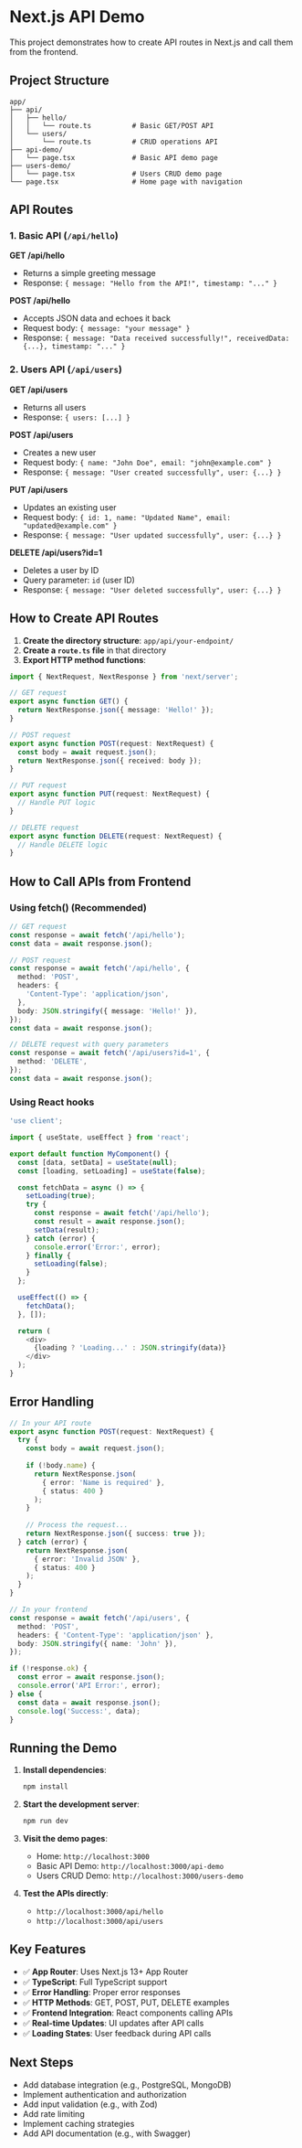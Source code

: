 # Next.js API Demo

This project demonstrates how to create API routes in Next.js and call them from the frontend.

## Project Structure

```
app/
├── api/
│   ├── hello/
│   │   └── route.ts          # Basic GET/POST API
│   └── users/
│       └── route.ts          # CRUD operations API
├── api-demo/
│   └── page.tsx              # Basic API demo page
├── users-demo/
│   └── page.tsx              # Users CRUD demo page
└── page.tsx                  # Home page with navigation
```

## API Routes

### 1. Basic API (`/api/hello`)

**GET /api/hello**
- Returns a simple greeting message
- Response: `{ message: "Hello from the API!", timestamp: "..." }`

**POST /api/hello**
- Accepts JSON data and echoes it back
- Request body: `{ message: "your message" }`
- Response: `{ message: "Data received successfully!", receivedData: {...}, timestamp: "..." }`

### 2. Users API (`/api/users`)

**GET /api/users**
- Returns all users
- Response: `{ users: [...] }`

**POST /api/users**
- Creates a new user
- Request body: `{ name: "John Doe", email: "john@example.com" }`
- Response: `{ message: "User created successfully", user: {...} }`

**PUT /api/users**
- Updates an existing user
- Request body: `{ id: 1, name: "Updated Name", email: "updated@example.com" }`
- Response: `{ message: "User updated successfully", user: {...} }`

**DELETE /api/users?id=1**
- Deletes a user by ID
- Query parameter: `id` (user ID)
- Response: `{ message: "User deleted successfully", user: {...} }`

## How to Create API Routes

1. **Create the directory structure**: `app/api/your-endpoint/`
2. **Create a `route.ts` file** in that directory
3. **Export HTTP method functions**:

```typescript
import { NextRequest, NextResponse } from 'next/server';

// GET request
export async function GET() {
  return NextResponse.json({ message: 'Hello!' });
}

// POST request
export async function POST(request: NextRequest) {
  const body = await request.json();
  return NextResponse.json({ received: body });
}

// PUT request
export async function PUT(request: NextRequest) {
  // Handle PUT logic
}

// DELETE request
export async function DELETE(request: NextRequest) {
  // Handle DELETE logic
}
```

## How to Call APIs from Frontend

### Using fetch() (Recommended)

```typescript
// GET request
const response = await fetch('/api/hello');
const data = await response.json();

// POST request
const response = await fetch('/api/hello', {
  method: 'POST',
  headers: {
    'Content-Type': 'application/json',
  },
  body: JSON.stringify({ message: 'Hello!' }),
});
const data = await response.json();

// DELETE request with query parameters
const response = await fetch('/api/users?id=1', {
  method: 'DELETE',
});
const data = await response.json();
```

### Using React hooks

```typescript
'use client';

import { useState, useEffect } from 'react';

export default function MyComponent() {
  const [data, setData] = useState(null);
  const [loading, setLoading] = useState(false);

  const fetchData = async () => {
    setLoading(true);
    try {
      const response = await fetch('/api/hello');
      const result = await response.json();
      setData(result);
    } catch (error) {
      console.error('Error:', error);
    } finally {
      setLoading(false);
    }
  };

  useEffect(() => {
    fetchData();
  }, []);

  return (
    <div>
      {loading ? 'Loading...' : JSON.stringify(data)}
    </div>
  );
}
```

## Error Handling

```typescript
// In your API route
export async function POST(request: NextRequest) {
  try {
    const body = await request.json();
    
    if (!body.name) {
      return NextResponse.json(
        { error: 'Name is required' },
        { status: 400 }
      );
    }
    
    // Process the request...
    return NextResponse.json({ success: true });
  } catch (error) {
    return NextResponse.json(
      { error: 'Invalid JSON' },
      { status: 400 }
    );
  }
}

// In your frontend
const response = await fetch('/api/users', {
  method: 'POST',
  headers: { 'Content-Type': 'application/json' },
  body: JSON.stringify({ name: 'John' }),
});

if (!response.ok) {
  const error = await response.json();
  console.error('API Error:', error);
} else {
  const data = await response.json();
  console.log('Success:', data);
}
```

## Running the Demo

1. **Install dependencies**:
   ```bash
   npm install
   ```

2. **Start the development server**:
   ```bash
   npm run dev
   ```

3. **Visit the demo pages**:
   - Home: `http://localhost:3000`
   - Basic API Demo: `http://localhost:3000/api-demo`
   - Users CRUD Demo: `http://localhost:3000/users-demo`

4. **Test the APIs directly**:
   - `http://localhost:3000/api/hello`
   - `http://localhost:3000/api/users`

## Key Features

- ✅ **App Router**: Uses Next.js 13+ App Router
- ✅ **TypeScript**: Full TypeScript support
- ✅ **Error Handling**: Proper error responses
- ✅ **HTTP Methods**: GET, POST, PUT, DELETE examples
- ✅ **Frontend Integration**: React components calling APIs
- ✅ **Real-time Updates**: UI updates after API calls
- ✅ **Loading States**: User feedback during API calls

## Next Steps

- Add database integration (e.g., PostgreSQL, MongoDB)
- Implement authentication and authorization
- Add input validation (e.g., with Zod)
- Add rate limiting
- Implement caching strategies
- Add API documentation (e.g., with Swagger) 